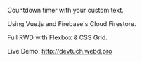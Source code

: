Countdown timer with your custom text.

Using Vue.js and Firebase's Cloud Firestore.

Full RWD with Flexbox & CSS Grid.

Live Demo: http://devtuch.webd.pro
